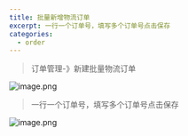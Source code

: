 ```yaml
---
title: 批量新增物流订单
excerpt: 一行一个订单号，填写多个订单号点击保存
categories:
  - order
---
```

> 订单管理-》新建批量物流订单

![image.png](/images/image4.png)

> 一行一个订单号，填写多个订单号点击保存


![image.png](/images/image5.png)
